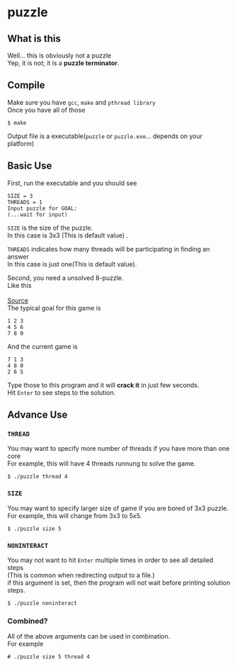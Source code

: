# puzzle

## What is this

Well... this is obviously not a puzzle  
Yep, it is not; it is a **puzzle terminator**.  

## Compile
Make sure you have `gcc`, `make` and `pthread library`  
Once you have all of those  
```
$ make
```
Output file is a executable(`puzzle` or `puzzle.exe`... depends on your platform)  

## Basic Use
First, run the executable and you should see  
```
SIZE = 3
THREADS = 1
Input puzzle for GOAL:
(...wait for input)
```
  
`SIZE` is the size of the puzzle.  
In this case is 3x3 (This is default value)  .
  
`THREADS` indicates how many threads will be participating in finding an answer  
In this case is just one(This is default value).
  
Second, you need a unsolved 8-puzzle.  
Like this  
[](demo3by3game.png)  
[Source](http://mypuzzle.org/sliding)  
The typical goal for this game is  
```
1 2 3
4 5 6
7 8 0
```
And the current game is  
```
7 1 3
4 8 0
2 6 5
```
Type those to this program and it will **crack it** in just few seconds.  
Hit `Enter` to see steps to the solution.  

## Advance Use
### ``THREAD``
You may want to specify more number of threads if you have more than one core  
For example, this will have 4 threads runnung to solve the game.
```
$ ./puzzle thread 4
```

### ``SIZE``
You may want to specify larger size of game if you are bored of 3x3 puzzle.  
For example, this will change from 3x3 to 5x5.  
```
$ ./puzzle size 5
```

### ``NONINTERACT``
You may not want to hit `Enter` multiple times in order to see all detailed steps  
(This is common when redirecting output to a file.)  
if this argument is set, then the program will not wait before printing solution steps.  
```
$ ./puzzle noninteract
```

### Combined?
All of the above arguments can be used in combination.   
For example
```
# ./puzzle size 5 thread 4
```
